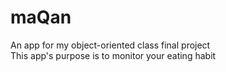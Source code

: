 # maQan
An app for my object-oriented class final project<br>
This app's purpose is to monitor your eating habit
